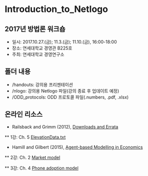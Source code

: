 # Introduction_to_Netlogo

## 2017년 방법론 워크숍

* 일시: 2017.10.27.(금); 11.3.(금); 11.10.(금), 16:00-18:00
* 장소: 연세대학교 경영관 B225호
* 주최: 연세대학교 경영연구소 

## 폴더 내용
* /handouts: 강의용 프리젠테이션
* /nlogo: 강의용 Netlogo 파일(강의 종료 후 업데이트 예정)
* /ODD_protocols: ODD 프로토콜 파일(.numbers, .pdf, .xlsx)

## 온라인 리소스
* Railsback and Grimm (2012), [Downloads and Errata](http://www.railsback-grimm-abm-book.com/downloads.html)
 
 ** 1강: Ch. 5 [ElevationData.txt](http://www.railsback-grimm-abm-book.com/Chapter05/ElevationData.txt)

* Hamill and Gilbert (2015), [Agent-based Modelling in Economics](http://cress.soc.surrey.ac.uk/web/publications/books/agent-based-modelling-economics/more-information)

** 2강: Ch. 2 [Market model](http://cress.soc.surrey.ac.uk/web/sites/default/files/user-uploads/u1/Chapter%202-Market.nlogo)

** 3강: Ch. 4 [Phone adoption model](http://cress.soc.surrey.ac.uk/web/sites/default/files/user-uploads/u1/Chapter%204-Phone%20adoption.nlogo)
